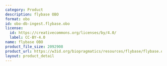 ```yaml
---
category: Product
description: flybase OBO
format: obo
id: obo-db-ingest.flybase.obo
license:
  id: https://creativecommons.org/licenses/by/4.0/
  label: CC-BY-4.0
name: flybase OBO
product_file_size: 2092908
product_url: https://w3id.org/biopragmatics/resources/flybase/flybase.obo
layout: product_detail
---
```

